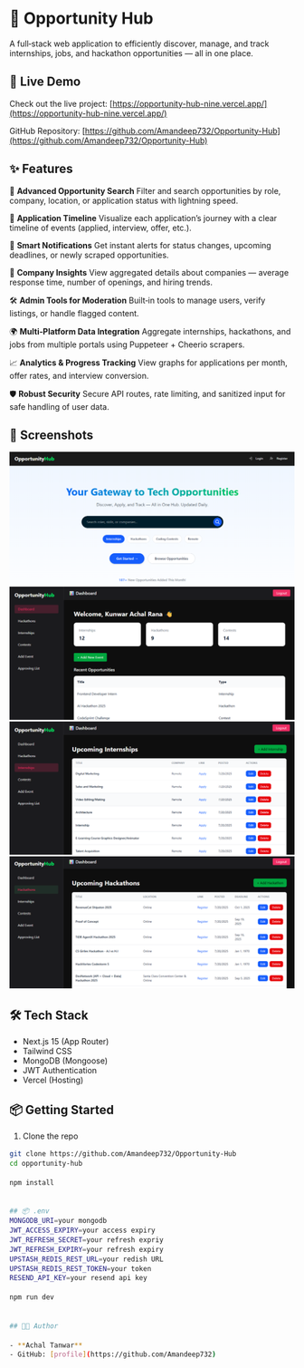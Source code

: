 # 💼 Opportunity Hub

A full‑stack web application to efficiently discover, manage, and track internships, jobs, and hackathon opportunities — all in one place.


## 🔗 Live Demo

Check out the live project: [https://opportunity-hub-nine.vercel.app/](https://opportunity-hub-nine.vercel.app/)

GitHub Repository: [https://github.com/Amandeep732/Opportunity-Hub](https://github.com/Amandeep732/Opportunity-Hub)


## ✨ Features

🔎 **Advanced Opportunity Search**
Filter and search opportunities by role, company, location, or application status with lightning speed.

📅 **Application Timeline**
Visualize each application’s journey with a clear timeline of events (applied, interview, offer, etc.).

🔔 **Smart Notifications**
Get instant alerts for status changes, upcoming deadlines, or newly scraped opportunities.

🤝 **Company Insights**
View aggregated details about companies — average response time, number of openings, and hiring trends.


🛠 **Admin Tools for Moderation**
Built‑in tools to manage users, verify listings, or handle flagged content.

🌍 **Multi‑Platform Data Integration**
Aggregate internships, hackathons, and jobs from multiple portals using Puppeteer + Cheerio scrapers.


📈 **Analytics & Progress Tracking**
View graphs for applications per month, offer rates, and interview conversion.

🛡 **Robust Security**
Secure API routes, rate limiting, and sanitized input for safe handling of user data.


## 📸 Screenshots

![Landing Page](public/screenshot/home.png)
![Upcoming Internships](public/screenshot/dashboard.png)
![Upcoming Internships](public/screenshot/internships.png)
![Upcoming Hackathons](public/screenshot/hackathons.png)

## 🛠️ Tech Stack

- Next.js 15 (App Router)
- Tailwind CSS
- MongoDB (Mongoose)
- JWT Authentication
- Vercel (Hosting)

## 📦 Getting Started

1. Clone the repo

```bash
git clone https://github.com/Amandeep732/Opportunity-Hub
cd opportunity-hub

npm install


## 📦 .env
MONGODB_URI=your mongodb
JWT_ACCESS_EXPIRY=your access expiry
JWT_REFRESH_SECRET=your refresh expriy
JWT_REFRESH_EXPIRY=your refresh expiry
UPSTASH_REDIS_REST_URL=your redish URL
UPSTASH_REDIS_REST_TOKEN=your token
RESEND_API_KEY=your resend api key

npm run dev


## 👨‍💻 Author

- **Achal Tanwar**
- GitHub: [profile](https://github.com/Amandeep732)

